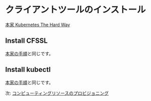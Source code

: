 # クライアントツールのインストール

[本家 Kubernetes The Hard Way](https://github.com/kelseyhightower/kubernetes-the-hard-way/blob/master/docs/02-client-tools.md)


## Install CFSSL

[本家の手順](https://github.com/kelseyhightower/kubernetes-the-hard-way/blob/master/docs/02-client-tools.md#install-cfssl)と同じです。


## Install kubectl

[本家の手順](https://github.com/kelseyhightower/kubernetes-the-hard-way/blob/master/docs/02-client-tools.md#install-kubectl)と同じです。

次: [コンピューティングリソースのプロビジョニング](03-compute-resources.md)
